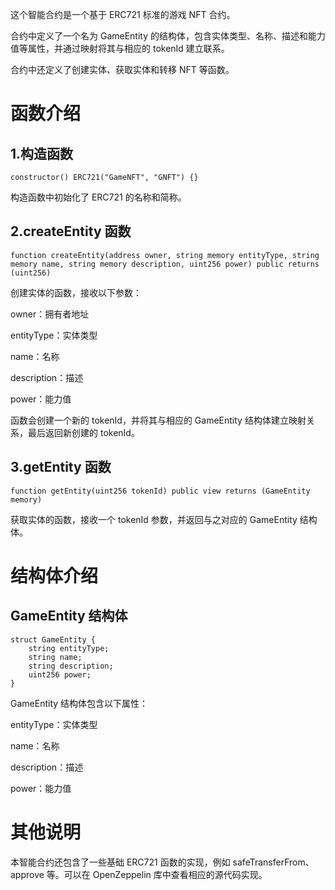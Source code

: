 这个智能合约是一个基于 ERC721 标准的游戏 NFT 合约。

合约中定义了一个名为 GameEntity 的结构体，包含实体类型、名称、描述和能力值等属性，并通过映射将其与相应的 tokenId 建立联系。

合约中还定义了创建实体、获取实体和转移 NFT 等函数。

# 函数介绍

## 1.构造函数

```
constructor() ERC721("GameNFT", "GNFT") {}
```

构造函数中初始化了 ERC721 的名称和简称。

## 2.createEntity 函数

```
function createEntity(address owner, string memory entityType, string memory name, string memory description, uint256 power) public returns (uint256) 
```

创建实体的函数，接收以下参数：

owner：拥有者地址

entityType：实体类型

name：名称

description：描述

power：能力值

函数会创建一个新的 tokenId，并将其与相应的 GameEntity 结构体建立映射关系，最后返回新创建的 tokenId。

## 3.getEntity 函数

```
function getEntity(uint256 tokenId) public view returns (GameEntity memory) 
```

获取实体的函数，接收一个 tokenId 参数，并返回与之对应的 GameEntity 结构体。

# 结构体介绍

## GameEntity 结构体

```
struct GameEntity {
    string entityType;
    string name;
    string description;
    uint256 power;
}
```

GameEntity 结构体包含以下属性：

entityType：实体类型

name：名称

description：描述

power：能力值

# 其他说明

本智能合约还包含了一些基础 ERC721 函数的实现，例如 safeTransferFrom、approve 等。可以在 OpenZeppelin 库中查看相应的源代码实现。
